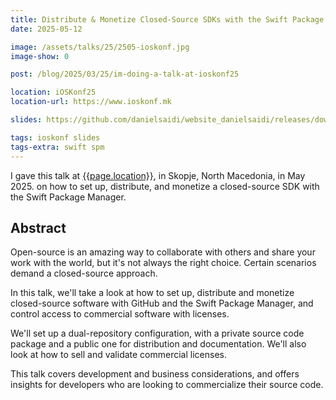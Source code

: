 ```yaml
---
title: Distribute & Monetize Closed-Source SDKs with the Swift Package Manager
date: 2025-05-12

image: /assets/talks/25/2505-ioskonf.jpg
image-show: 0

post: /blog/2025/03/25/im-doing-a-talk-at-ioskonf25

location: iOSKonf25
location-url: https://www.ioskonf.mk

slides: https://github.com/danielsaidi/website_danielsaidi/releases/download/talks/2505-iOSKonf-Slides.pdf

tags: ioskonf slides
tags-extra: swift spm
---
```


I gave this talk at [{{page.location}}]({{page.location-url}}), in Skopje, North Macedonia, in May 2025. on how to set up, distribute, and monetize a closed-source SDK with the Swift Package Manager.


## Abstract

Open-source is an amazing way to collaborate with others and share your work with the world, but it's not always the right choice. Certain scenarios demand a closed-source approach.

In this talk, we'll take a look at how to set up, distribute and monetize closed-source software with GitHub and the Swift Package Manager, and control access to commercial software with licenses.

We'll set up a dual-repository configuration, with a private source code package and a public one for distribution and documentation. We'll also look at how to sell and validate commercial licenses.

This talk covers development and business considerations, and offers insights for developers who are looking to commercialize their source code.